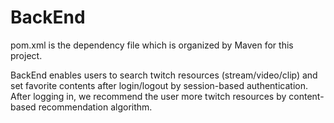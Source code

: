 # BackEnd

pom.xml is the dependency file which is organized by Maven for this project.

BackEnd enables users to search twitch resources (stream/video/clip) and set favorite contents after login/logout by session-based authentication. After logging in, we recommend the user more twitch resources by content-based recommendation algorithm.
